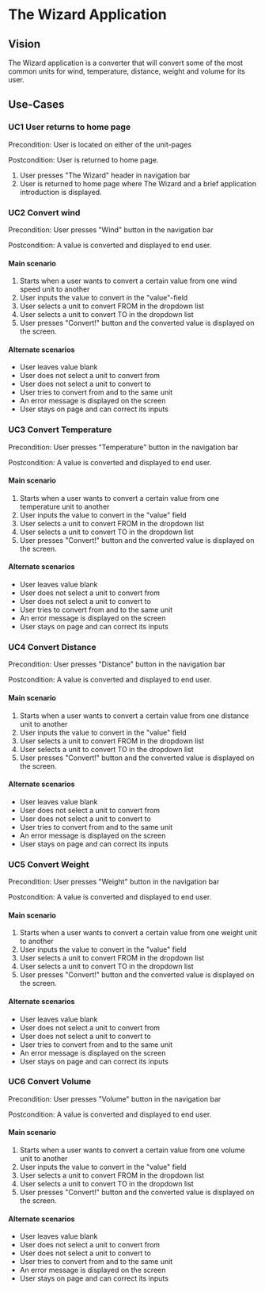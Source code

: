 # The Wizard Application

## Vision

The Wizard application is a converter that will convert some of the most common units for wind, temperature, distance, weight and volume for its user.

## Use-Cases

### UC1 User returns to home page

Precondition: User is located on either of the unit-pages

Postcondition: User is returned to home page.

1. User presses "The Wizard" header in navigation bar
2. User is returned to home page where The Wizard and a brief application introduction is displayed.

### UC2 Convert wind

Precondition: User presses "Wind" button in the navigation bar

Postcondition: A value is converted and displayed to end user.

#### Main scenario
1. Starts when a user wants to convert a certain value from one wind speed unit to another
2. User inputs the value to convert in the "value"-field
3. User selects a unit to convert FROM in the dropdown list
4. User selects a unit to convert TO in the dropdown list
5. User presses "Convert!" button and the converted value is displayed on the screen.

#### Alternate scenarios
* User leaves value blank
* User does not select a unit to convert from
* User does not select a unit to convert to
* User tries to convert from and to the same unit
* An error message is displayed on the screen
* User stays on page and can correct its inputs

### UC3 Convert Temperature

Precondition: User presses "Temperature" button in the navigation bar

Postcondition: A value is converted and displayed to end user.

#### Main scenario
1. Starts when a user wants to convert a certain value from one temperature unit to another
2. User inputs the value to convert in the "value" field
3. User selects a unit to convert FROM in the dropdown list
4. User selects a unit to convert TO in the dropdown list
5. User presses "Convert!" button and the converted value is displayed on the screen.

#### Alternate scenarios
* User leaves value blank
* User does not select a unit to convert from
* User does not select a unit to convert to
* User tries to convert from and to the same unit
* An error message is displayed on the screen
* User stays on page and can correct its inputs

### UC4 Convert Distance

Precondition: User presses "Distance" button in the navigation bar

Postcondition: A value is converted and displayed to end user.

#### Main scenario
1. Starts when a user wants to convert a certain value from one distance unit to another
2. User inputs the value to convert in the "value" field
3. User selects a unit to convert FROM in the dropdown list
4. User selects a unit to convert TO in the dropdown list
5. User presses "Convert!" button and the converted value is displayed on the screen.

#### Alternate scenarios
* User leaves value blank
* User does not select a unit to convert from
* User does not select a unit to convert to
* User tries to convert from and to the same unit
* An error message is displayed on the screen
* User stays on page and can correct its inputs

### UC5 Convert Weight

Precondition: User presses "Weight" button in the navigation bar

Postcondition: A value is converted and displayed to end user.

#### Main scenario
1. Starts when a user wants to convert a certain value from one weight unit to another
2. User inputs the value to convert in the "value" field
3. User selects a unit to convert FROM in the dropdown list
4. User selects a unit to convert TO in the dropdown list
5. User presses "Convert!" button and the converted value is displayed on the screen.

#### Alternate scenarios
* User leaves value blank
* User does not select a unit to convert from
* User does not select a unit to convert to
* User tries to convert from and to the same unit
* An error message is displayed on the screen
* User stays on page and can correct its inputs

### UC6 Convert Volume

Precondition: User presses "Volume" button in the navigation bar

Postcondition: A value is converted and displayed to end user.

#### Main scenario
1. Starts when a user wants to convert a certain value from one volume unit to another
2. User inputs the value to convert in the "value" field
3. User selects a unit to convert FROM in the dropdown list
4. User selects a unit to convert TO in the dropdown list
5. User presses "Convert!" button and the converted value is displayed on the screen.

#### Alternate scenarios
* User leaves value blank
* User does not select a unit to convert from
* User does not select a unit to convert to
* User tries to convert from and to the same unit
* An error message is displayed on the screen
* User stays on page and can correct its inputs